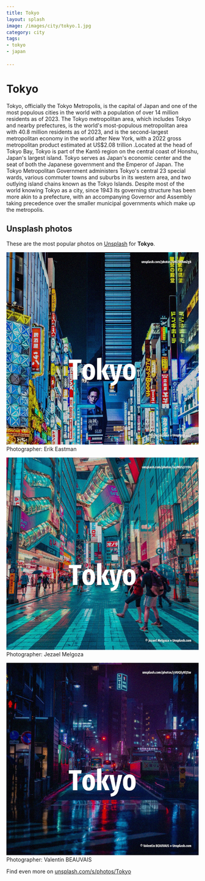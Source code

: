 ```yaml
---
title: Tokyo
layout: splash
image: /images/city/tokyo.1.jpg
category: city
tags:
- tokyo
- japan

---
```

# Tokyo

Tokyo, officially the Tokyo Metropolis, is the capital of Japan and one of the most populous cities  in the world with a population of over 14 million residents as of 2023. The Tokyo metropolitan area, which includes Tokyo and nearby prefectures, is the world's  most-populous metropolitan area with 40.8 million residents as of 2023, and is the second-largest  metropolitan economy in the world after New York, with a 2022 gross metropolitan product estimated  at US$2.08 trillion .Located at the head of Tokyo Bay, Tokyo is part of the Kantō region on the  central coast of Honshu, Japan's largest island. Tokyo serves as Japan's economic center and the seat of both the Japanese government and the  Emperor of Japan. The Tokyo Metropolitan Government administers Tokyo's central 23 special wards, various commuter  towns and suburbs in its western area, and two outlying island chains known as the Tokyo Islands. Despite most of the world knowing Tokyo as a city, since 1943 its governing structure has been more  akin to a prefecture, with an accompanying Governor and Assembly taking precedence over the smaller  municipal governments which make up the metropolis. 

 
## Unsplash photos
These are the most popular photos on [Unsplash](https://unsplash.com) for **Tokyo**.
 
![Tokyo](/images/city/tokyo.1.jpg)
Photographer:  Erik Eastman
 
![Tokyo](/images/city/tokyo.2.jpg)
Photographer:  Jezael Melgoza
 
![Tokyo](/images/city/tokyo.3.jpg)
Photographer:  Valentin BEAUVAIS
 
Find even more on [unsplash.com/s/photos/Tokyo](https://unsplash.com/s/photos/Tokyo)
 
